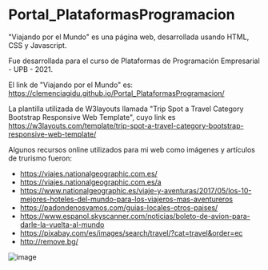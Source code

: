 # Portal_PlataformasProgramacion
"Viajando por el Mundo" es una página web, desarrollada usando HTML, CSS y Javascript.

Fue desarrollada para el curso de Plataformas de Programación Empresarial - UPB - 2021.

El link de "Viajando por el Mundo" es: https://clemenciagidu.github.io/Portal_PlataformasProgramacion/

La plantilla utilizada de W3layouts llamada "Trip Spot a Travel Category Bootstrap Responsive Web Template", cuyo link es https://w3layouts.com/template/trip-spot-a-travel-category-bootstrap-responsive-web-template/

Algunos recursos online utilizados para mi web como imágenes y artículos de trurismo fueron:
* https://viajes.nationalgeographic.com.es/
* https://viajes.nationalgeographic.com.es/a
* https://www.nationalgeographic.es/viaje-y-aventuras/2017/05/los-10-mejores-hoteles-del-mundo-para-los-viajeros-mas-aventureros
* https://padondenosvamos.com/guias-locales-otros-paises/
* https://www.espanol.skyscanner.com/noticias/boleto-de-avion-para-darle-la-vuelta-al-mundo
* https://pixabay.com/es/images/search/travel/?cat=travel&order=ec
* http://remove.bg/

![image](https://user-images.githubusercontent.com/65585681/118186567-7f629200-b403-11eb-9295-144948d52107.png)




